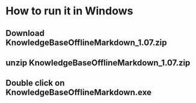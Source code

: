# How to run it in Windows

## Download KnowledgeBaseOfflineMarkdown_1.07.zip

## unzip KnowledgeBaseOfflineMarkdown_1.07.zip

## Double click on KnowledgeBaseOfflineMarkdown.exe

